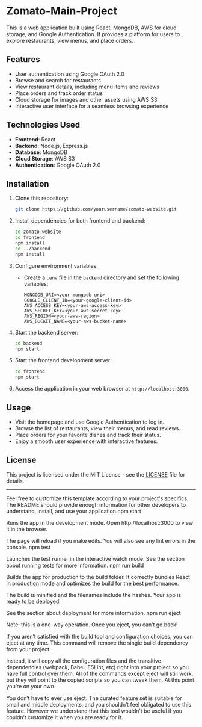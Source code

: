 # Zomato-Main-Project


This is a web application built using React, MongoDB, AWS for cloud storage, and Google Authentication. It provides a platform for users to explore restaurants, view menus, and place orders.


## Features

- User authentication using Google OAuth 2.0
- Browse and search for restaurants
- View restaurant details, including menu items and reviews
- Place orders and track order status
- Cloud storage for images and other assets using AWS S3
- Interactive user interface for a seamless browsing experience

## Technologies Used

- **Frontend**: React
- **Backend**: Node.js, Express.js
- **Database**: MongoDB
- **Cloud Storage**: AWS S3
- **Authentication**: Google OAuth 2.0

## Installation

1. Clone this repository:
   ```bash
   git clone https://github.com/yourusername/zomato-website.git
   ```

2. Install dependencies for both frontend and backend:
   ```bash
   cd zomato-website
   cd frontend
   npm install
   cd ../backend
   npm install
   ```

3. Configure environment variables:
   - Create a `.env` file in the `backend` directory and set the following variables:
     ```
     MONGODB_URI=<your-mongodb-uri>
     GOOGLE_CLIENT_ID=<your-google-client-id>
     AWS_ACCESS_KEY=<your-aws-access-key>
     AWS_SECRET_KEY=<your-aws-secret-key>
     AWS_REGION=<your-aws-region>
     AWS_BUCKET_NAME=<your-aws-bucket-name>
     ```

4. Start the backend server:
   ```bash
   cd backend
   npm start
   ```

5. Start the frontend development server:
   ```bash
   cd frontend
   npm start
   ```

6. Access the application in your web browser at `http://localhost:3000`.

## Usage

- Visit the homepage and use Google Authentication to log in.
- Browse the list of restaurants, view their menus, and read reviews.
- Place orders for your favorite dishes and track their status.
- Enjoy a smooth user experience with interactive features.


## License

This project is licensed under the MIT License - see the [LICENSE](LICENSE) file for details.

---


Feel free to customize this template according to your project's specifics. The README should provide enough information for other developers to understand, install, and use your application.npm start

Runs the app in the development mode.
Open http://localhost:3000 to view it in the browser.

The page will reload if you make edits.
You will also see any lint errors in the console.
npm test

Launches the test runner in the interactive watch mode.
See the section about running tests for more information.
npm run build

Builds the app for production to the build folder.
It correctly bundles React in production mode and optimizes the build for the best performance.

The build is minified and the filenames include the hashes.
Your app is ready to be deployed!

See the section about deployment for more information.
npm run eject

Note: this is a one-way operation. Once you eject, you can’t go back!

If you aren’t satisfied with the build tool and configuration choices, you can eject at any time. This command will remove the single build dependency from your project.

Instead, it will copy all the configuration files and the transitive dependencies (webpack, Babel, ESLint, etc) right into your project so you have full control over them. All of the commands except eject will still work, but they will point to the copied scripts so you can tweak them. At this point you’re on your own.

You don’t have to ever use eject. The curated feature set is suitable for small and middle deployments, and you shouldn’t feel obligated to use this feature. However we understand that this tool wouldn’t be useful if you couldn’t customize it when you are ready for it.

